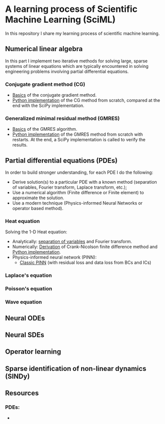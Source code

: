 # A learning process of Scientific Machine Learning (SciML)

In this repository I share my learning process of scientific machine learning.

## Numerical linear algebra

In this part I implement two iterative methods for solving large, sparse systems of linear equations which are typically encountered in solving engineering problems involving partial differential equations.

### Conjugate gradient method (CG)

- [Basics](https://github.com/pero-jolak/studying-scientific-ml/blob/main/Numerical%20linear%20algebra/Conjugate%20gradient%20method/Conjugate%20gradient%20method.pdf) of the conjugate gradient method.
- [Python implementation](https://github.com/pero-jolak/studying-scientific-ml/blob/main/Numerical%20linear%20algebra/Conjugate%20gradient%20method/conjugate_gradient_method.ipynb) of the CG method from scratch, compared at the end with the SciPy implementation.

### Generalized minimal residual method (GMRES)

- [Basics]([https://github.com/pero-jolak/studying-scientific-ml/blob/main/Numerical%20linear%20algebra/Conjugate%20gradient%20method/Conjugate%20gradient%20method.pdf](https://github.com/pero-jolak/studying-scientific-ml/blob/main/Numerical%20linear%20algebra/Generalized%20minimal%20residual%20method/gmres.pdf)) of the GMRES algorithm.
- [Python implementation]([https://github.com/pero-jolak/studying-scientific-ml/blob/main/Numerical%20linear%20algebra/Conjugate%20gradient%20method/conjugate_gradient_method.ipynb](https://github.com/pero-jolak/studying-scientific-ml/blob/main/Numerical%20linear%20algebra/Generalized%20minimal%20residual%20method/gmres_implementation.ipynb)) of the GMRES method from scratch with restarts. At the end, a SciPy implementation is called to verify the results.

## Partial differential equations (PDEs)

In order to build stronger understanding, for each PDE I do the following:

- Derive solution(s) to a particular PDE with a known method (separation of variables, Fourier transform, Laplace transform, etc.);
- Use a numerical algorithm (Finite difference or Finite element) to approximate the solution.
- Use a modern technique (Physics-informed Neural Networks or operator based method).

### Heat equation

Solving the 1-D Heat equation:
- Analytically: [separation of variables](https://github.com/pero-jolak/studying-scientific-ml/blob/main/Partial%20differential%20equations%20(PDEs)/Heat%20equation/heat_eq_analytic.pdf) and Fourier transform.
- Numerically: [Derivation](https://github.com/pero-jolak/studying-scientific-ml/blob/main/Partial%20differential%20equations%20(PDEs)/Heat%20equation/Crank-Nicolson-derivation.pdf) of Crank-Nicolson finite difference method and [Python implementation](https://github.com/pero-jolak/studying-scientific-ml/blob/main/Partial%20differential%20equations%20(PDEs)/Heat%20equation/heat_equation_crank_nicolson.ipynb).
- Physics-informed neural network (PINN):
  - [Classic PINN](https://github.com/pero-jolak/studying-scientific-ml/blob/main/Partial%20differential%20equations%20(PDEs)/Heat%20equation/pinn_heat_equation.ipynb) (with residual loss and data loss from BCs and ICs)

### Laplace's equation

### Poisson's equation

### Wave equation

## Neural ODEs

## Neural SDEs

## Operator learning

## Sparse identification of non-linear dynamics (SINDy)


## Resources

### PDEs:

-  
